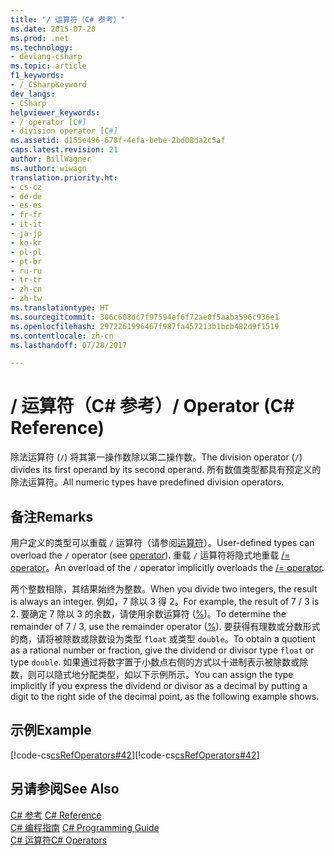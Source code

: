 ```yaml
---
title: "/ 运算符（C# 参考）"
ms.date: 2015-07-20
ms.prod: .net
ms.technology:
- devlang-csharp
ms.topic: article
f1_keywords:
- /_CSharpKeyword
dev_langs:
- CSharp
helpviewer_keywords:
- / operator [C#]
- division operator [C#]
ms.assetid: d155e496-678f-4efa-bebe-2bd08da2c5af
caps.latest.revision: 21
author: BillWagner
ms.author: wiwagn
translation.priority.ht:
- cs-cz
- de-de
- es-es
- fr-fr
- it-it
- ja-jp
- ko-kr
- pl-pl
- pt-br
- ru-ru
- tr-tr
- zh-cn
- zh-tw
ms.translationtype: HT
ms.sourcegitcommit: 306c608dc7f97594ef6f72ae0f5aaba596c936e1
ms.openlocfilehash: 2972261996467f987fa457213b1bcb482d9f1519
ms.contentlocale: zh-cn
ms.lasthandoff: 07/28/2017

---
```

# <a name="-operator-c-reference"></a><span data-ttu-id="9c657-102">/ 运算符（C# 参考）</span><span class="sxs-lookup"><span data-stu-id="9c657-102">/ Operator (C# Reference)</span></span>
<span data-ttu-id="9c657-103">除法运算符 (`/`) 将其第一操作数除以第二操作数。</span><span class="sxs-lookup"><span data-stu-id="9c657-103">The division operator (`/`) divides its first operand by its second operand.</span></span> <span data-ttu-id="9c657-104">所有数值类型都具有预定义的除法运算符。</span><span class="sxs-lookup"><span data-stu-id="9c657-104">All numeric types have predefined division operators.</span></span>  
  
## <a name="remarks"></a><span data-ttu-id="9c657-105">备注</span><span class="sxs-lookup"><span data-stu-id="9c657-105">Remarks</span></span>  
 <span data-ttu-id="9c657-106">用户定义的类型可以重载 `/` 运算符（请参阅[运算符](../../../csharp/language-reference/keywords/operator.md)）。</span><span class="sxs-lookup"><span data-stu-id="9c657-106">User-defined types can overload the `/` operator (see [operator](../../../csharp/language-reference/keywords/operator.md)).</span></span> <span data-ttu-id="9c657-107">重载 `/` 运算符将隐式地重载 [/= operator](division-assignment-operator.md)。</span><span class="sxs-lookup"><span data-stu-id="9c657-107">An overload of the `/` operator implicitly overloads the [/= operator](division-assignment-operator.md).</span></span>  
  
 <span data-ttu-id="9c657-108">两个整数相除，其结果始终为整数。</span><span class="sxs-lookup"><span data-stu-id="9c657-108">When you divide two integers, the result is always an integer.</span></span> <span data-ttu-id="9c657-109">例如，7 除以 3 得 2。</span><span class="sxs-lookup"><span data-stu-id="9c657-109">For example, the result of 7 / 3 is 2.</span></span> <span data-ttu-id="9c657-110">要确定 7 除以 3 的余数，请使用余数运算符 ([%](../../../csharp/language-reference/operators/modulus-operator.md))。</span><span class="sxs-lookup"><span data-stu-id="9c657-110">To determine the remainder of 7 / 3, use the remainder operator ([%](../../../csharp/language-reference/operators/modulus-operator.md)).</span></span> <span data-ttu-id="9c657-111">要获得有理数或分数形式的商，请将被除数或除数设为类型 `float` 或类型 `double`。</span><span class="sxs-lookup"><span data-stu-id="9c657-111">To obtain a quotient as a rational number or fraction, give the dividend or divisor type `float` or type `double`.</span></span> <span data-ttu-id="9c657-112">如果通过将数字置于小数点右侧的方式以十进制表示被除数或除数，则可以隐式地分配类型，如以下示例所示。</span><span class="sxs-lookup"><span data-stu-id="9c657-112">You can assign the type implicitly if you express the dividend or divisor as a decimal by putting a digit to the right side of the decimal point, as the following example shows.</span></span>  
  
## <a name="example"></a><span data-ttu-id="9c657-113">示例</span><span class="sxs-lookup"><span data-stu-id="9c657-113">Example</span></span>  
 <span data-ttu-id="9c657-114">[!code-cs[csRefOperators#42](../../../csharp/language-reference/operators/codesnippet/CSharp/division-operator_1.cs)]</span><span class="sxs-lookup"><span data-stu-id="9c657-114">[!code-cs[csRefOperators#42](../../../csharp/language-reference/operators/codesnippet/CSharp/division-operator_1.cs)]</span></span>  
  
## <a name="see-also"></a><span data-ttu-id="9c657-115">另请参阅</span><span class="sxs-lookup"><span data-stu-id="9c657-115">See Also</span></span>  
 <span data-ttu-id="9c657-116">[C# 参考](../../../csharp/language-reference/index.md) </span><span class="sxs-lookup"><span data-stu-id="9c657-116">[C# Reference](../../../csharp/language-reference/index.md) </span></span>  
 <span data-ttu-id="9c657-117">[C# 编程指南](../../../csharp/programming-guide/index.md) </span><span class="sxs-lookup"><span data-stu-id="9c657-117">[C# Programming Guide](../../../csharp/programming-guide/index.md) </span></span>  
 [<span data-ttu-id="9c657-118">C# 运算符</span><span class="sxs-lookup"><span data-stu-id="9c657-118">C# Operators</span></span>](../../../csharp/language-reference/operators/index.md)

